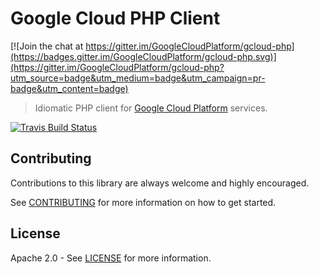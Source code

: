 # Google Cloud PHP Client

[![Join the chat at https://gitter.im/GoogleCloudPlatform/gcloud-php](https://badges.gitter.im/GoogleCloudPlatform/gcloud-php.svg)](https://gitter.im/GoogleCloudPlatform/gcloud-php?utm_source=badge&utm_medium=badge&utm_campaign=pr-badge&utm_content=badge)
> Idiomatic PHP client for [Google Cloud Platform](https://cloud.google.com/) services.

[![Travis Build Status](https://travis-ci.org/GoogleCloudPlatform/gcloud-php.svg)](https://travis-ci.org/GoogleCloudPlatform/gcloud-php/)

## Contributing

Contributions to this library are always welcome and highly encouraged.

See [CONTRIBUTING](CONTRIBUTING.md) for more information on how to get started.

## License

Apache 2.0 - See [LICENSE](LICENSE) for more information.
